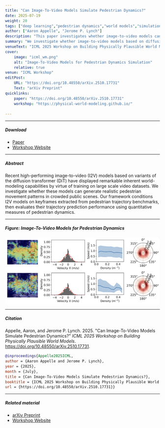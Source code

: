 ```yaml
---
title: "Can Image-To-Video Models Simulate Pedestrian Dynamics?" 
date: 2025-07-19
weight: 20
tags: ["deep learning","pedestrian dynamics","world models","simulations","computer vision"]
author: ["Aaron Appelle", "Jerome P. Lynch"]
description: "This paper investigates whether image-to-video models can generate realistic pedestrian movement patterns in crowded public scenes. Presented at ICML 2025 Workshop on Building Physically Plausible World Models." 
summary: "We investigate whether image-to-video models based on diffusion transformers can generate realistic pedestrian movement patterns in crowded public scenes by conditioning on keyframes and evaluating trajectory prediction performance using quantitative measures of pedestrian dynamics." 
venueText: "ICML 2025 Workshop on Building Physically Plausible World Models"
cover:
    image: "icml_wm.png"
    alt: "Image-To-Video Models for Pedestrian Dynamics Simulation"
    relative: true
venue: "ICML Workshop"
editPost:
    URL: "https://doi.org/10.48550/arXiv.2510.17731"
    Text: "arXiv Preprint"
quicklinks:
    paper: "https://doi.org/10.48550/arXiv.2510.17731"
    workshop: "https://physical-world-modeling.github.io/"

---
```


---

##### Download

+ [Paper](https://doi.org/10.48550/arXiv.2510.17731)
+ [Workshop Website](https://physical-world-modeling.github.io/)

---

##### Abstract

Recent high-performing image-to-video (I2V) models based on variants of the diffusion transformer (DiT) have displayed remarkable inherent world-modeling capabilities by virtue of training on large scale video datasets. We investigate whether these models can generate realistic pedestrian movement patterns in crowded public scenes. Our framework conditions I2V models on keyframes extracted from pedestrian trajectory benchmarks, then evaluates their trajectory prediction performance using quantitative measures of pedestrian dynamics.

---

##### Figure: Image-To-Video Models for Pedestrian Dynamics

![](icml_wm.png)

---

##### Citation

Appelle, Aaron, and Jerome P. Lynch. 2025. "Can Image-To-Video Models Simulate Pedestrian Dynamics?" *ICML 2025 Workshop on Building Physically Plausible World Models*. https://doi.org/10.48550/arXiv.2510.17731.

```BibTeX
@inproceedings{Appelle2025ICML,
author = {Aaron Appelle and Jerome P. Lynch},
year = {2025},
month = {July},
title = {Can Image-To-Video Models Simulate Pedestrian Dynamics?},
booktitle = {ICML 2025 Workshop on Building Physically Plausible World Models},
url = {https://doi.org/10.48550/arXiv.2510.17731}}
```

---

##### Related material

+ [arXiv Preprint](https://doi.org/10.48550/arXiv.2510.17731)
+ [Workshop Website](https://physical-world-modeling.github.io/)


